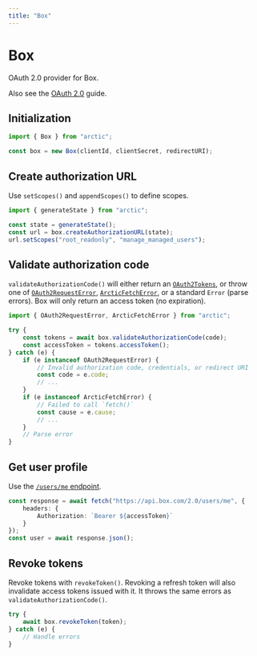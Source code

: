 ```yaml
---
title: "Box"
---
```


# Box

OAuth 2.0 provider for Box.

Also see the [OAuth 2.0](/guides/oauth2) guide.

## Initialization

```ts
import { Box } from "arctic";

const box = new Box(clientId, clientSecret, redirectURI);
```

## Create authorization URL

Use `setScopes()` and `appendScopes()` to define scopes.

```ts
import { generateState } from "arctic";

const state = generateState();
const url = box.createAuthorizationURL(state);
url.setScopes("root_readonly", "manage_managed_users");
```

## Validate authorization code

`validateAuthorizationCode()` will either return an [`OAuth2Tokens`](/reference/OAuth2Tokens), or throw one of [`OAuth2RequestError`](/reference/OAuth2RequestError), [`ArcticFetchError`](/reference/ArcticFetchError), or a standard `Error` (parse errors). Box will only return an access token (no expiration).

```ts
import { OAuth2RequestError, ArcticFetchError } from "arctic";

try {
	const tokens = await box.validateAuthorizationCode(code);
	const accessToken = tokens.accessToken();
} catch (e) {
	if (e instanceof OAuth2RequestError) {
		// Invalid authorization code, credentials, or redirect URI
		const code = e.code;
		// ...
	}
	if (e instanceof ArcticFetchError) {
		// Failed to call `fetch()`
		const cause = e.cause;
		// ...
	}
	// Parse error
}
```

## Get user profile

Use the [`/users/me` endpoint](https://developer.box.com/reference/get-users-me).

```ts
const response = await fetch("https://api.box.com/2.0/users/me", {
	headers: {
		Authorization: `Bearer ${accessToken}`
	}
});
const user = await response.json();
```

## Revoke tokens

Revoke tokens with `revokeToken()`. Revoking a refresh token will also invalidate access tokens issued with it. It throws the same errors as `validateAuthorizationCode()`.

```ts
try {
	await box.revokeToken(token);
} catch (e) {
	// Handle errors
}
```
